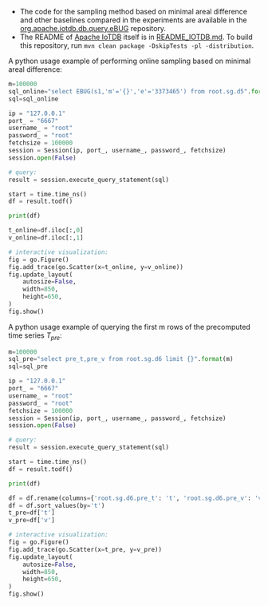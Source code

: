 <!--

    Licensed to the Apache Software Foundation (ASF) under one
    or more contributor license agreements.  See the NOTICE file
    distributed with this work for additional information
    regarding copyright ownership.  The ASF licenses this file
    to you under the Apache License, Version 2.0 (the
    "License"); you may not use this file except in compliance
    with the License.  You may obtain a copy of the License at
    
        http://www.apache.org/licenses/LICENSE-2.0
    
    Unless required by applicable law or agreed to in writing,
    software distributed under the License is distributed on an
    "AS IS" BAstepSIS, WITHOUT WARRANTIES OR CONDITIONS OF ANY
    KIND, either express or implied.  See the License for the
    specific language governing permissions and limitations
    under the License.

-->

- The code for the sampling method based on minimal areal difference and other baselines compared in the experiments are available in the [org.apache.iotdb.db.query.eBUG](https://github.com/apache/iotdb/tree/research/area-visualization/server/src/main/java/org/apache/iotdb/db/query/eBUG) repository.
- The README of [Apache IoTDB](https://iotdb.apache.org/) itself is in [README_IOTDB.md](README_IOTDB.md). To build this repository, run `mvn clean package -DskipTests -pl -distribution`.

A python usage example of performing online sampling based on minimal areal difference:
```python
m=100000
sql_online="select EBUG(s1,'m'='{}','e'='3373465') from root.sg.d5".format(m)
sql=sql_online

ip = "127.0.0.1"
port_ = "6667"
username_ = "root"
password_ = "root"
fetchsize = 100000
session = Session(ip, port_, username_, password_, fetchsize)
session.open(False)

# query:
result = session.execute_query_statement(sql)

start = time.time_ns()
df = result.todf()

print(df)

t_online=df.iloc[:,0]
v_online=df.iloc[:,1]

# interactive visualization:
fig = go.Figure()
fig.add_trace(go.Scatter(x=t_online, y=v_online))
fig.update_layout(
    autosize=False,
    width=850,
    height=650,
)
fig.show()
```

A python usage example of querying the first m rows of the precomputed time series $T_{pre}$:
```python
m=100000
sql_pre="select pre_t,pre_v from root.sg.d6 limit {}".format(m)
sql=sql_pre

ip = "127.0.0.1"
port_ = "6667"
username_ = "root"
password_ = "root"
fetchsize = 100000
session = Session(ip, port_, username_, password_, fetchsize)
session.open(False)

# query:
result = session.execute_query_statement(sql)

start = time.time_ns() 
df = result.todf() 

print(df)

df = df.rename(columns={'root.sg.d6.pre_t': 't', 'root.sg.d6.pre_v': 'v'})
df = df.sort_values(by='t')
t_pre=df['t']
v_pre=df['v']

# interactive visualization:
fig = go.Figure()
fig.add_trace(go.Scatter(x=t_pre, y=v_pre))
fig.update_layout(
    autosize=False,
    width=850,
    height=650,
)
fig.show()
```
